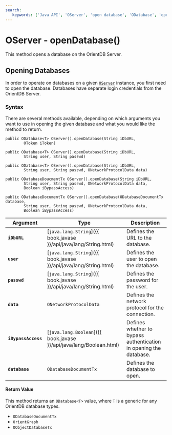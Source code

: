 ```yaml
---
search:
   keywords: ['Java API', 'OServer', 'open database', 'ODatabase', 'openDatabase']
---
```


# OServer - openDatabase()

This method opens a database on the OrientDB Server.

## Opening Databases

In order to operate on databases on a given [`OServer`](Java-Ref-OServer.md) instance, you first need to open the database.  Databases have separate login credentials from the OrientDB Server.  


### Syntax

There are several methods available, depending on which arguments you want to use in opening the given database and what you would like the method to return.

```
public ODatabase<T> OServer().openDatabase(String iDbURL,
		OToken iToken)

public ODatabase<T> OServer().openDatabase(String iDbURL,
		String user, String passwd)

public ODatabase<T> OServer().openDatabase(String iDbURL,
		String user, String passwd, ONetworkProtocolData data)

public ODatabaseDoucmentTx OServer().openDatabase(String iDbURL,
		String user, String passwd, ONetworkProtocolData data,
		Boolean iBypassAccess)

public ODatabaseDocumentTx OServer().openDatabase(ODatabaseDocumentTx database,
		String user, String passwd, ONetworkProtocolData data,
		Boolean iBypassAccess)
```

| Argument | Type | Description |
|---|---|---|
| **`iDbURL`** | [`java.lang.String`]({{ book.javase }}/api/java/lang/String.html) | Defines the URL to the database. |
| **`user`** | [`java.lang.String`]({{ book.javase }}/api/java/lang/String.html) | Defines the user to open the database. |
| **`passwd`** | [`java.lang.String`]({{ book.javase }}/api/java/lang/String.html) | Defines the password for the user. |
| **`data`** | `ONetworkProtocolData` | Defines the network protocol for the connection. |
| **`iBypassAccess`** | [`java.lang.Boolean`]({{ book.javase }}/api/java/lang/Boolean.html) | Defines whether to bypass authentication in opening the database. |
| **`database`** | `ODatabaseDocumentTx` | Defines the database to open. |

#### Return Value

This method returns an `ODatabase<T>` value, where `T` is a generic for any OrientDB database types.

- `ODatabaseDocumentTx`
- `OrientGraph`
- `OObjectDatabaseTx`
